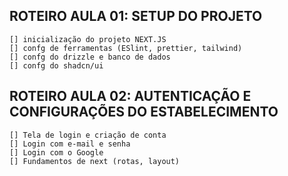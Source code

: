 ## ROTEIRO AULA 01: SETUP DO PROJETO

    [] inicialização do projeto NEXT.JS
    [] confg de ferramentas (ESlint, prettier, tailwind)
    [] confg do drizzle e banco de dados
    [] confg do shadcn/ui

## ROTEIRO AULA 02: AUTENTICAÇÃO E CONFIGURAÇÕES DO ESTABELECIMENTO

    [] Tela de login e criação de conta
    [] Login com e-mail e senha
    [] Login com o Google
    [] Fundamentos de next (rotas, layout)
